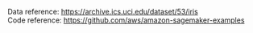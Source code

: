 Data reference: https://archive.ics.uci.edu/dataset/53/iris
<br>Code reference: https://github.com/aws/amazon-sagemaker-examples</br>